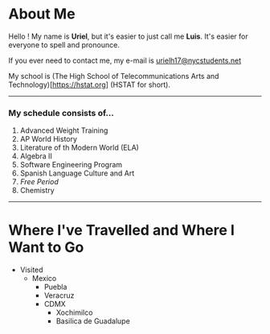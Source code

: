 # About Me
Hello ! My name is **Uriel**, but it's easier to just call me **Luis**. It's easier for everyone to spell and pronounce.

If you ever need to contact me, my e-mail is [urielh17@nycstudents.net](mailto:urielh17@nycstudents.net)

My school is (The High School of Telecommunications Arts and Technology)[https://hstat.org] (HSTAT for short).


---
### My schedule consists of...
1.  Advanced Weight Training
2.  AP World History
3.  Literature of th Modern World (ELA)
4.  Algebra II
5.  Software Engineering Program
6. Spanish Language Culture and Art
7. _Free Period_
8. Chemistry
---

# Where I've Travelled and Where I Want to Go
*  Visited
    * Mexico
        * Puebla
        * Veracruz
        * CDMX
            * Xochimilco
            * Basilica de Guadalupe


